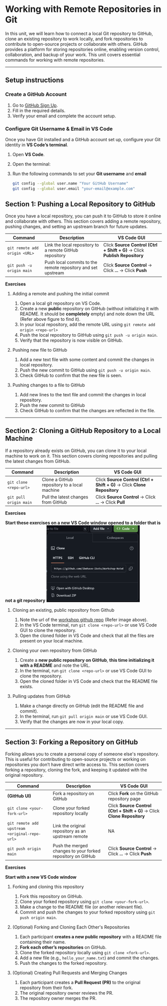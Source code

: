 # Working with Remote Repositories in Git  

In this unit, we will learn how to connect a local Git repository to GitHub, clone an existing repository to work locally, and fork repositories to contribute to open-source projects or collaborate with others. GitHub provides a platform for storing repositories online, enabling version control, collaboration, and backup of your work. This unit covers essential commands for working with remote repositories.  

---

## Setup instructions 

### Create a GitHub Account  

1. Go to [GitHub Sign Up](https://github.com/signup).  
2. Fill in the required details.  
3. Verify your email and complete the account setup.  

### Configure Git Username & Email in VS Code

Once you have Git installed and a GitHub account set up, configure your Git identity in **VS Code’s terminal**.  

1. Open **VS Code**.  
2. Open the terminal:  
3. Run the following commands to set your **Git username** and **email**  

   ```bash
   git config --global user.name "Your GitHub Username"
   git config --global user.email "your-email@example.com"
   ```

## Section 1: Pushing a Local Repository to GitHub

Once you have a local repository, you can push it to GitHub to store it online and collaborate with others. This section covers adding a remote repository, pushing changes, and setting an upstream branch for future updates.  

| Command                           | Description                                              | VS Code GUI |
|-----------------------------------|----------------------------------------------------------|-------------|
| `git remote add origin <URL>`     | Link the local repository to a remote GitHub repository | Click **Source Control (Ctrl + Shift + G)** → Click **Publish Repository** |
| `git push -u origin main`         | Push local commits to the remote repository and set upstream | Click **Source Control** → Click **...** → Click **Push** |

**Exercises**  

1. Adding a remote and pushing the initial commit  
   1. Open a local git repository on VS Code.
   2. Create a new **public** repository on GitHub (without initializing it with README. It should be **completely** empty) and note down the URL (Refer above figure to find it). 
   3. In your local repository, add the remote URL using `git remote add origin <repo-url>`
   4. Push the local repository to GitHub using `git push -u origin main`.  
   5. Verify that the repository is now visible on GitHub.  

2. Pushing new file to GitHub  
   1. Add a new text file with some content and commit the changes in local repository.  
   2. Push the new commit to GitHub using `git push -u origin main`.  
   3. Check GitHub to confirm that the new file is seen.

3. Pushing changes to a file to GitHub
   1. Add new lines to the text file and commit the changes in local repository.
   2. Push the new commit to GitHub
   3. Check GitHub to confirm that the changes are reflected in the file. 

---

## Section 2: Cloning a GitHub Repository to a Local Machine  

If a repository already exists on GitHub, you can clone it to your local machine to work on it. This section covers cloning repositories and pulling the latest changes from GitHub.  

| Command                           | Description                                    | VS Code GUI |
|-----------------------------------|------------------------------------------------|-------------|
| `git clone <repo-url>`           | Clone a GitHub repository to a local machine  | Click **Source Control (Ctrl + Shift + G)** → Click **Clone Repository** |
| `git pull origin main`           | Pull the latest changes from GitHub           | Click **Source Control** → Click **...** → Click **Pull** |

**Exercises**  

**Start these exercises on a new VS Code window opened to a folder that is not a git repository**
<img src="images/url.png" alt="a" width="300">

1. Cloning an existing, public repository from Github
   1. Note the url of the [workshop github repo](https://github.com/ibehave-ibots/iBOTS-Essential-Computer-Tools-for-Researchers-Workshop) (Refer image above).
   2. In the VS Code terminal, run `git clone <repo-url>` or use VS Code GUI to clone the repository. 
   3. Open the cloned folder in VS Code and check that all the files are present on your local machine.

2. Cloning your own repository from GitHub  
   1. Create a **new public repository on GitHub**, **this time initializing it with a README** and note the URL. 
   2. In the terminal, run `git clone <repo-url>` or use VS Code GUI to clone the repository. 
   3. Open the cloned folder in VS Code and check that the README file exists.  

3. Pulling updates from GitHub  
   1. Make a change directly on GitHub (edit the README file and commit).  
   2. In the terminal, run `git pull origin main` or use VS Code GUI.  
   3. Verify that the changes are now in your local copy.  

---

## Section 3: Forking a Repository on GitHub  

Forking allows you to create a personal copy of someone else's repository. This is useful for contributing to open-source projects or working on repositories you don’t have direct write access to. This section covers forking a repository, cloning the fork, and keeping it updated with the original repository.  

| Command                                      | Description                                                  | VS Code GUI |
|----------------------------------------------|--------------------------------------------------------------|-------------|
| **(GitHub UI)**                              | Fork a repository on GitHub                                  | Click **Fork** on the GitHub repository page |
| `git clone <your-fork-url>`                  | Clone your forked repository locally                        | Click **Source Control (Ctrl + Shift + G)** → Click **Clone Repository** |
| `git remote add upstream <original-repo-url>` | Link the original repository as an upstream remote          | NA |
| `git push origin main`                        | Push the merged changes to your forked repository on GitHub | Click **Source Control** → Click **...** → Click **Push** |

**Exercises**  

**Start with a new VS Code window**

1. Forking and cloning this repository  
   1. Fork this repository on GitHub.  
   2. Clone your forked repository using `git clone <your-fork-url>`.  
   3. Make a change to the README file (or another relevant file).  
   4. Commit and push the changes to your forked repository using `git push origin main`.  

2. (Optional) Forking and Cloning Each Other's Repositories  
   1. Each participant **creates a new public repository** with a README file containing their name.  
   2. **Fork each other’s repositories** on GitHub.  
   3. Clone the forked repository locally using `git clone <fork-url>`.  
   4. Add a new file (e.g., `hello_your_name.txt`) and commit the changes.  
   5. Push the changes to the forked repository.  

3. (Optional) Creating Pull Requests and Merging Changes  
   1. Each participant creates a **Pull Request (PR)** to the original repository from their fork.  
   2. The original repository owner reviews the PR.  
   3. The repository owner merges the PR.  